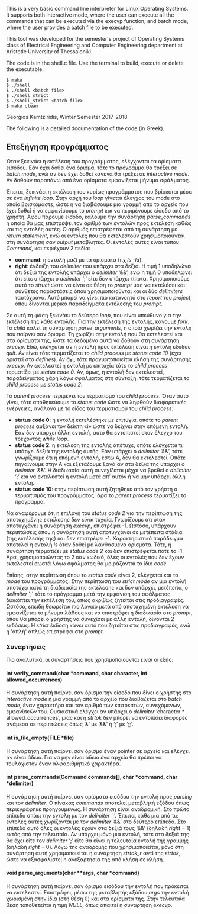 This is a very basic command line interpreter for Linux Operating Systems. It supports both interactive mode,
where the user can execute all the commands that can be executed via the execvp function, and batch mode, where
the user provides a batch file to be executed.

This tool was developed for the semester's project of Operating Systems class of Electrical Engineering and Computer Engineering
department at Aristotle University of Thessaloniki.

The code is in the shell.c file. Use the terminal to build, execute or delete the executable:

    $ make
    $ ./shell
    $ ./shell <batch file>
    $ ./shell_strict
    $ ./shell_strict <batch file>
    $ make clean
    
Georgios Kamtziridis, Winter Semester 2017-2018
    
The following is a detailed documentation of the code (in Greek).

## Επεξήγηση προγράμματος

Όταν ξεκινάει η εκτέλεση του προγράμματος, ελέγχονται τα ορίσματα εισόδου. Εάν έχει δοθεί ένα όρισμα, τότε το πρόγραμμα θα τρέξει σε _batch mode_, ενώ αν δεν έχει δοθεί κανένα θα τρέξει σε _interactive mode_. Αν δοθούν παραπάνω από ένα ορίσματα εμφανίζεται μήνυμα σφάλματος.

Έπειτα, ξεκινάει η εκτέλεση του κυρίως προγράμματος που βρίσκεται μέσα σε ένα _infinite loop_. Στην αρχή του _loop_ γίνεται έλεγχος του mode στο οποίο βρισκόμαστε, ώστε ή να διαβάσουμε μια γραμμή από το αρχείο που έχει δοθεί ή να εμφανίσουμε το _prompt_ και να περιμένουμε είσοδο από το χρήστη. Αφού πάρουμε είσοδο, καλούμε την συνάρτηση _parse_commands_ η οποία θα μας επιστρέψει  τον αριθμό των εντολών προς εκτέλεση καθώς και τις εντολές αυτές. Ο αριθμός επιστρέφεται από τη συνάρτηση με _return statement_, ενώ οι εντολές που θα εκτελεστούν χρησιμοποιούνται στη συνάρτηση σαν _output_ μεταβλητές. Οι εντολές αυτές είναι τύπου _Command_, και περιέχουν 2 πεδία:
*	**command**: η εντολή μαζί με τα ορίσματα (πχ _ls -la_).
*	**right**: ένδειξη του _delimiter_ που υπάρχει στα δεξιά. Η τιμή 1 υποδηλώνει ότι δεξιά της εντολής υπάρχει ο _delimiter_ ‘&&’, ενώ η τιμή 0 υποδηλώνει ότι είτε υπάρχει ο _delimiter_ ‘;’ είτε δεν υπάρχει τίποτα.
Χρησιμοποιούμε αυτό το _struct_ ώστε να είναι σε θέση το _prompt_ μας να εκτελέσει και σύνθετες παραστάσεις όπου χρησιμοποιούνται και οι δύο _delimiters_ ταυτόχρονα. Αυτό μπορεί να γίνει πιο κατανοητό στο _report_ του _project_, όπου δίνονται μερικά παραδείγματα εκτέλεσης του _prompt_.

Σε αυτή τη φάση ξεκινάει το δεύτερο _loop_, που είναι υπεύθυνο για την εκτέλεση της κάθε εντολής. Για την εκτέλεση της εντολής, κάνουμε _fork_. Το _child_ καλεί τη συνάρτηση _parse_arguments_, η οποία χωρίζει την εντολή που παίρνει σαν όρισμα. Τη χωρίζει στην εντολή που θα εκτελεστεί και στα ορίσματά της, ώστε τα δεδομένα αυτά να δοθούν στη συνάρτηση _execvp_. Εδώ, ελέγχεται αν η εντολή προς εκτέλεση είναι η εντολή εξόδου _quit_. Αν είναι τότε τερματίζεται το _child process_ με _status code 10_ (έχει οριστεί στα _defines_). Αν όχι, τότε πραγματοποιείται κλήση της συνάρτησης _execvp_. Αν εκτελεστεί η εντολή με επιτυχία τότε το _child process_ τερματίζει με _status code 0_. Αν, όμως, η εντολή δεν εκτελεστεί, παραδείγματος χάρη λόγω σφάλματος στη σύνταξη, τότε τερματίζεται το _child process_ με _status code 2_.

Το _parent process_ περιμένει τον τερματισμό του _child process_. Όταν αυτό γίνει, τότε αποθηκεύουμε το _status code_ ώστε να ληφθούν διαφορετικές ενέργειες, ανάλογα με το είδος του τερματισμού του _child process_:
*	**status code 0**: η εντολή εκτελέστηκε με επιτυχία, οπότε το _parent process_ αυξάνει τον δείκτη «i» ώστε να δείχνει στην επόμενη εντολή. Εάν δεν υπάρχει άλλη εντολή, αυτό θα εντοπιστεί στον έλεγχο του τρέχοντος _while loop_.
*	**status code 2**: η εκτέλεση της εντολής απέτυχε, οπότε ελέγχεται τι υπάρχει δεξιά της εντολής αυτής. Εάν υπάρχει ο _delimiter_ ‘&&’, τότε γνωρίζουμε ότι η επόμενη εντολή, έστω Α, δεν θα εκτελεστεί. Οπότε πηγαίνουμε στην Α και εξετάζουμε ξανά αν στα δεξιά της υπάρχει ο _delimter_ ‘&&’. Η διαδικασία αυτή συνεχίζεται μέχρι να βρεθεί ο _delimiter_ ‘;’ και να εκτελεστεί η εντολή μετά απ’ αυτόν ή να μην υπάρχει άλλη εντολή.
*	**status code 10**: στην περίπτωση αυτή ζητήθηκε από τον χρήστη ο τερματισμός του προγράμματος, άρα το _parent process_ τερματίζει το πρόγραμμα.

Να αναφέρουμε ότι η επιλογή του _status code 2_ για την περίπτωση της αποτυχημένης εκτέλεσης δεν είναι τυχαία. Γνωρίζουμε ότι όταν αποτυγχάνει η συνάρτηση _execvp_, επιστρέφει -1. Ωστόσο, υπάρχουν περιπτώσεις όπου η συνάρτηση αυτή αποτυγχάνει σε μετέπειτα στάδια (της εκτέλεσής της) και δεν επιστρέφει -1. Χαρακτηριστικό παράδειγμα αποτελεί η εντολή _ls_ όταν δοθεί με λανθασμένα ορίσματα. Τότε, η συνάρτηση τερματίζει με _status code 2_ και δεν επιστρέφεται ποτέ το -1. Άρα, χρησιμοποιώντας το 2 σαν κωδικό, όλες οι εντολές που δεν έχουν εκτελεστεί σωστά λόγω σφάλματος θα μοιράζονται το ίδιο _code_.

Επίσης, στην περίπτωση όπου το _status code_ είναι 2, ελέγχεται και το _mode_ του προγράμματος. Στην περίπτωση του _strict mode_ αν μια εντολή αποτύχει κατά τη διαδικασία της εκτέλεσης και δεν υπάρχει, μετέπειτα, ο _delimiter_ ';' τότε το πρόγραμμα μετά την εμφάνιση του σφάλματος διακόπτει την εκτέλεσή του, όπως ακριβώς ζητείται στις προδιαγραφές. Ωστόσο, επειδή θεωρείται πιο λογικό μετά από αποτυχημένη εκτέλεση να εμφανίζεται το μήνυμα λάθους και να επιστρέφει η διαδικασία στο _prompt_, όπου θα μπορεί ο χρήστης να συνεχίσει με άλλη εντολή, δίνονται 2 εκδόσεις. Η _strict_ έκδοση κάνει αυτό που ζητείται στις προδιαγραφές, ενώ η 'απλή' απλώς επιστρέφει στο _prompt_. 

### Συναρτήσεις

Πιο αναλυτικά, οι συναρτήσεις που χρησιμοποιούνται είναι οι εξής:

#### int verify_command(char *command, char character, int allowed_occurrences)

Η συνάρτηση αυτή παίρνει σαν όρισμα την είσοδο που δίνει ο χρήστης στο _interactive mode_ ή μια γραμμή από το αρχείο που διαβάζεται στο _batch mode_, έναν χαρακτήρα και τον αριθμό των επιτρεπτών, συνεχόμενων, εμφανίσεών του. Ουσιαστικά ελέγχει αν υπάρχει ο _delimiter_ ‘character * allowed_occurrences’, μιας και η _strtok_ δεν μπορεί να εντοπίσει διαφορές ανάμεσα σε περιπτώσεις όπως ‘&’ με ‘&&’ ή ‘;’ με ‘;;’.

#### int is_file_empty(FILE *file)

Η συνάρτηση αυτή παίρνει σαν όρισμα έναν pointer σε αρχείο και ελέγχει αν είναι άδειο. Για να μην είναι άδειο ένα αρχείο θα πρέπει να τουλάχιστον έναν αλφαριθμητικό χαρακτήρα.

#### int parse_commands(Command commands[], char *command, char *delimiter)

Η συνάρτηση αυτή παίρνει σαν ορίσματα εισόδου την εντολή προς _parsing_ και τον _delimiter_. Ο πίνακας _commands_ αποτελεί μεταβλητή εξόδου όπως περιεγράφηκε προηγουμένως. Η συνάρτηση είναι αναδρομική. Στο πρώτο επίπεδο σπάει την εντολή με τον _delimiter_ ‘;’. Έπειτα, κάθε μια από τις εντολές αυτές χωρίζονται με τον _delimiter_ ‘&&’ στο δεύτερο επίπεδο. Στο επίπεδο αυτό όλες οι εντολές έχουν στα δεξιά τους ‘&&’ (δηλαδή _right_ = 1) εκτός από την τελευταία. Αν υπάρχει μόνο μια εντολή, τότε στα δεξιά της θα έχει είτε τον _delimiter_ ‘;’ είτε θα είναι η τελευταία εντολή της γραμμής (δηλαδή _right_ = 0). Λόγω της αναδρομής που χρησιμοποιείται, μόνο στη συνάρτηση αυτή χρησιμοποιείται η συνάρτηση _strtok_r_ αντί της _strtok_, ώστε να εξασφαλιστεί η ανεξαρτησία της από κλήση σε κλήση.

#### void parse_arguments(char **args, char *command)

Η συνάρτηση αυτή παίρνει σαν όρισμα εισόδου την εντολή που πρόκειται να εκτελεστεί. Επιστρέφει, μέσω της μεταβλητής εξόδου _args_ την εντολή χωρισμένη στην ίδια (στη θέση 0) και στα ορίσματά της. Στην τελευταία θέση τοποθετείται η τιμή _NULL_, όπως απαιτεί η συνάρτηση _execvp_.
